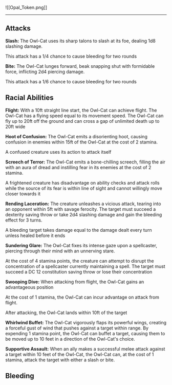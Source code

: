 ![[Opal_Token.png]]

---
## Attacks
**Slash:** The Owl-Cat uses its sharp talons to slash at its foe, dealing 1d8 slashing damage.

This attack has a 1/4 chance to cause bleeding for two rounds

**Bite:** The Owl-Cat lunges forward, beak snapping shut with formidable force, inflicting 2d4 piercing damage.

This attack has a 1/6 chance to cause bleeding for two rounds

## Racial Abilities
**Flight:** 
With a 10ft straight line start, the Owl-Cat can achieve flight. The Owl-Cat has a flying speed equal to its movement speed. The Owl-Cat can fly up to 20ft off the ground and can cross a gap of unlimited death up to 20ft wide

**Hoot of Confusion:**
The Owl-Cat emits a disorienting hoot, causing confusion in enemies within 15ft of the Owl-Cat at the cost of 2 stamina.

A confused creature uses its action to attack itself

**Screech of Terror:**
The Owl-Cat emits a bone-chilling screech, filling the air with an aura of dread and instilling fear in its enemies at the cost of 2 stamina.

A frightened creature has disadvantage on ability checks and attack rolls while the source of its fear is within line of sight and cannot willingly move closer towards it

**Rending Laceration:**
The creature unleashes a vicious attack, tearing into an opponent within 5ft with savage ferocity. The target must succeed a dexterity saving throw or take 2d4 slashing damage and gain the bleeding effect for 3 turns.

A bleeding target takes damage equal to the damage dealt every turn unless healed before it ends

**Sundering Glare:**
The Owl-Cat fixes its intense gaze upon a spellcaster, piercing through their mind with an unnerving stare. 

At the cost of 4 stamina points, the creature can attempt to disrupt the concentration of a spellcaster currently maintaining a spell. The target must succeed a DC 12 constitution saving throw or lose their concentration

**Swooping Dive:**
When attacking from flight, the Owl-Cat gains an advantageous position

At the cost of 1 stamina, the Owl-Cat can incur advantage on attack from flight.

After attacking, the Owl-Cat lands within 10ft of the target

**Whirlwind Buffet:**
The Owl-Cat vigorously flaps its powerful wings, creating a forceful gust of wind that pushes against a target within range. By expending 1 stamina point, the Owl-Cat can buffet a target, causing them to be moved up to 10 feet in a direction of the Owl-Cat's choice. 

**Supportive Assault:**
When an ally makes a successful melee attack against a target within 10 feet of the Owl-Cat, the Owl-Cat can, at the cost of 1 stamina, attack the target with either a slash or bite.


## Bleeding

